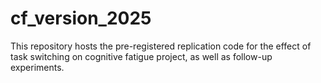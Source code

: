 # cf_version_2025
This repository hosts the pre-registered replication code for the effect of task switching on cognitive fatigue project, as well as follow-up experiments.
